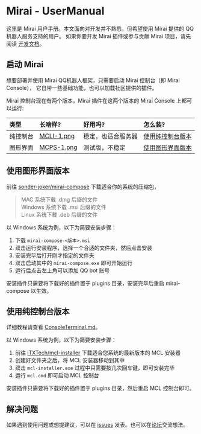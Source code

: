 # Mirai - UserManual

这里是 Mirai 用户手册。本文面向对开发并不熟悉，但希望使用 Mirai 提供的 QQ 机器人服务支持的用户。
如果你要开发 Mirai 插件或参与贡献 Mirai 项目，请先阅读 [开发文档](README.md)。  

## 启动 Mirai

想要部署并使用 Mirai QQ机器人框架，只需要启动 Mirai 控制台（即 Mirai Console），
它自带一些基础功能，也可以加载社区提供的插件。

Mirai 控制台现在有两个版本，Mirai 插件在这两个版本的 Mirai Console 上都可以运行:

[MCLI-1.png]: .UserManual_images/MCLI-1.png

[MCPS-1.png]: .UserManual_images/MCPS-1.png

| 类型   | 长啥样?         | 好用吗?      | 怎么装?                  |
|:-----|:-------------|:----------|:----------------------|
| 纯控制台 | [MCLI-1.png] | 稳定，也适合服务器 | [使用纯控制台版本](#使用纯控制台版本) |
| 图形界面 | [MCPS-1.png] | 测试版，不稳定   | [使用图形界面版本](#使用图形界面版本) |

## 使用图形界面版本

前往 [sonder-joker/mirai-compose](https://github.com/sonder-joker/mirai-compose/releases)
下载适合你的系统的压缩包，  
>  MAC 系统下载 .dmg 后缀的文件  
>  Windows 系统下载 .msi 后缀的文件  
>  Linux 系统下载 .deb 后缀的文件  

以 Windows 系统为例，以下为简要安装步骤：  

1. 下载 `mirai-compose-<版本>.msi`
2. 双击运行安装程序，选择一个合适的文件夹，然后点击安装
3. 安装完毕后打开刚才指定的文件夹
4. 双击启动其中的 `mirai-compose.exe` 即可开始运行
5. 运行后点击左上角可以添加 QQ bot 账号

安装插件只需要将下载好的插件置于 plugins 目录，安装完毕后重启 mirai-compose 以生效。

## 使用纯控制台版本

详细教程请查看 [ConsoleTerminal.md](ConsoleTerminal.md)。

以 Windows 系统为例，以下为简要安装步骤：  

1. 前往 [iTXTech/mcl-installer](https://github.com/iTXTech/mcl-installer/releases) 下载适合您系统的最新版本的 MCL 安装器
2. 创建好文件夹之后，将 MCL 安装器移动到其中
3. 双击 `mcl-installer.exe` 过程中只需要按几次回车键，即可安装完毕
4. 运行 `mcl.cmd` 即可启动 MCL 控制台

安装插件只需要将下载好的插件置于 plugins 目录，然后重启 MCL 控制台即可。  

## 解决问题

如果遇到使用问题或想提建议，可以在 [issues](https://github.com/mamoe/mirai/issues)
发表。也可以在[论坛](https://mirai.mamoe.net/)交流想法。

